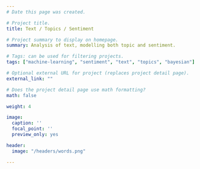 ```yaml
---
# Date this page was created.

# Project title.
title: Text / Topics / Sentiment

# Project summary to display on homepage.
summary: Analysis of text, modelling both topic and sentiment.

# Tags: can be used for filtering projects.
tags: ["machine-learning", "sentiment", "text", "topics", "bayesian"]

# Optional external URL for project (replaces project detail page).
external_link: ""

# Does the project detail page use math formatting?
math: false

weight: 4

image:
  caption: ''
  focal_point: ''
  preview_only: yes

header:
  image: "/headers/words.png"

---
```



